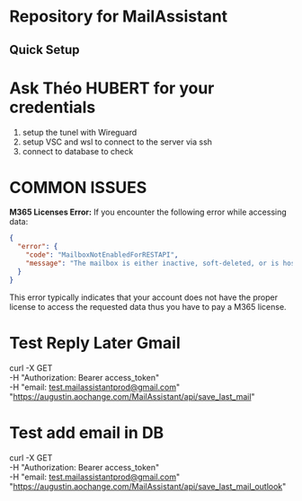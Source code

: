 # Repository for MailAssistant

## Quick Setup

# Ask Théo HUBERT for your credentials
1) setup the tunel with Wireguard
2) setup VSC and wsl to connect to the server via ssh
3) connect to database to check

# COMMON ISSUES
**M365 Licenses Error:**
If you encounter the following error while accessing data:
```json
{
  "error": {
    "code": "MailboxNotEnabledForRESTAPI",
    "message": "The mailbox is either inactive, soft-deleted, or is hosted on-premise."
  }
}
```
This error typically indicates that your account does not have the proper license to access the requested data thus you have to pay a M365 license.

# Test Reply Later Gmail
curl -X GET \
     -H "Authorization: Bearer access_token" \
     -H "email: test.mailassistantprod@gmail.com" \
     "https://augustin.aochange.com/MailAssistant/api/save_last_mail"

# Test add email in DB
curl -X GET \
     -H "Authorization: Bearer access_token" \
     -H "email: test.mailassistantprod@gmail.com" \
     "https://augustin.aochange.com/MailAssistant/api/save_last_mail_outlook"